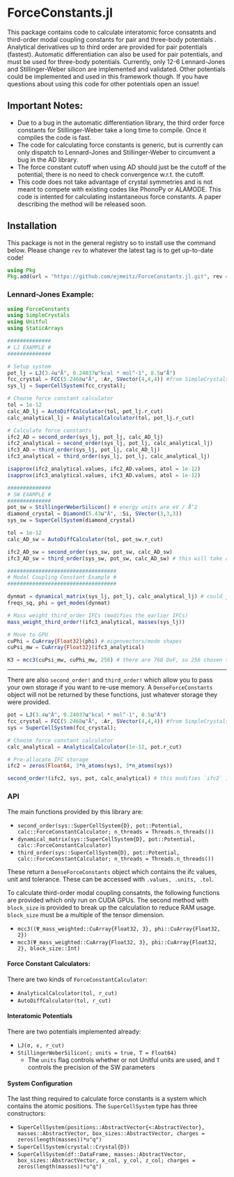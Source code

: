 # ForceConstants.jl

This package contains code to calculate interatomic force consatnts and third-order modal coupling constants for pair and three-body potentials . Analytical derivatives up to third order are provided for pair potentials (fastest). Automatic differentiation can also be used for pair potentials, and must be used for three-body potentials. Currently, only 12-6 Lennard-Jones and Stillinger-Weber silicon are implemented and validated. Other potentials could be implemented and used in this framework though. If you have questions about using this code for other potentials open an issue!

## Important Notes:
- Due to a bug in the automatic differentiation library, the third order force constants for Stillinger-Weber take a long time to compile. Once it compiles the code is fast.
- The code for calculating force constants is generic, but is currently can only dispatch to Lennard-Jones and Stillinger-Weber to circumvent a bug in the AD library.
- The force constant cutoff when using AD should just be the cutoff of the potential, there is no need to check convergence w.r.t. the cutoff.
- This code does not take advantage of crystal symmetries and is not meant to compete with existing codes like PhonoPy or ALAMODE. This code is intented for calculating instantaneous force constants. A paper describing the method will be released soon.

## Installation
This package is not in the general registry so to install use the command below. Please change `rev` to whatever the latest tag is to get up-to-date code!
```julia
using Pkg
Pkg.add(url = "https://github.com/ejmeitz/ForceConstants.jl.git", rev = "v0.1.3")
```

### Lennard-Jones Example:
```julia
using ForceConstants
using SimpleCrystals
using Unitful
using StaticArrays

##############
# LJ EXAMPLE #
##############

# Setup system
pot_lj = LJ(3.4u"Å", 0.24037u"kcal * mol^-1", 8.5u"Å")
fcc_crystal = FCC(5.2468u"Å", :Ar, SVector(4,4,4)) #from SimpleCrystals.jl
sys_lj = SuperCellSystem(fcc_crystal);

# Choose force constant calculator
tol = 1e-12
calc_AD_lj = AutoDiffCalculator(tol, pot_lj.r_cut)
calc_analytical_lj = AnalyticalCalculator(tol, pot_lj.r_cut)

# Calculate force constants
ifc2_AD = second_order(sys_lj, pot_lj, calc_AD_lj)
ifc2_analytical = second_order(sys_lj, pot_lj, calc_analytical_lj)
ifc3_AD = third_order(sys_lj, pot_lj, calc_AD_lj)
ifc3_analytical = third_order(sys_lj, pot_lj, calc_analytical_lj)

isapprox(ifc2_analytical.values, ifc2_AD.values, atol = 1e-12)
isapprox(ifc3_analytical.values, ifc3_AD.values, atol = 1e-12)

##############
# SW EXAMPLE #
##############
pot_sw = StillingerWeberSilicon() # energy units are eV / Å^2
diamond_crystal = Diamond(5.43u"Å", :Si, SVector(3,3,3))
sys_sw = SuperCellSystem(diamond_crystal)

tol = 1e-12
calc_AD_sw = AutoDiffCalculator(tol, pot_sw.r_cut)

ifc2_AD_sw = second_order(sys_sw, pot_sw, calc_AD_sw)
ifc3_AD_sw = third_order(sys_sw, pot_sw, calc_AD_sw) # this will take awhile to compile the first time you run it.

###################################
# Modal Coupling Constant Example #
###################################

dynmat = dynamical_matrix(sys_lj, pot_lj, calc_analytical_lj) # could just divide ifc2 by 39.95 as well
freqs_sq, phi = get_modes(dynmat)

# Mass weight third_order IFCs (modifies the earlier IFCs)
mass_weight_third_order!(ifc3_analytical, masses(sys_lj))

# Move to GPU
cuPhi = CuArray{Float32}(phi) # eigenvectors/mode shapes
cuPsi_mw = CuArray{Float32}(ifc3_analytical)

K3 = mcc3(cuPsi_mw, cuPhi_mw, 256) # there are 768 DoF, so 256 chosen to make calculation smaller
```
-------------------------
There are also `second_order!` and `third_order!` which allow you to pass your own storage if you want to re-use memory. A `DenseForceConstants` object will not be returned by these functions, just whatever storage they were provided.
```julia
pot = LJ(3.4u"Å", 0.24037u"kcal * mol^-1", 8.5u"Å")
fcc_crystal = FCC(5.2468u"Å", :Ar, SVector(4,4,4)) #from SimpleCrystals.jl
sys = SuperCellSystem(fcc_crystal);

# Choose force constant calculator
calc_analytical = AnalyticalCalculator(1e-12, pot.r_cut)

# Pre-allocate IFC storage
ifc2 = zeros(Float64, 3*n_atoms(sys), 3*n_atoms(sys))

second_order!(ifc2, sys, pot, calc_analytical) # this modifies `ifc2` in place
```

### API
The main functions provided by this library are:
- `second_order(sys::SuperCellSystem{D}, pot::Potential, calc::ForceConstantCalculator; n_threads = Threads.n_threads())`
- `dynamical_matrix(sys::SuperCellSystem{D}, pot::Potential, calc::ForceConstantCalculator)`
- `third_order(sys::SuperCellSystem{D}, pot::Potential, calc::ForceConstantCalculator; n_threads = Threads.n_threads())`

These return a `DenseForceConstants` object which contains the ifc values, unit and tolerance. These can be accessed with `.values, .units, .tol`. 

To calculate third-order modal coupling consatnts, the following functions are provided which only run on CUDA GPUs. The second method with `block_size` is provided to break up the calculation to reduce RAM usage. `block_size` must be a multiple of the tensor dimension.
- `mcc3((Ψ_mass_weighted::CuArray{Float32, 3}, phi::CuArray{Float32, 2})`
- `mcc3(Ψ_mass_weighted::CuArray{Float32, 3}, phi::CuArray{Float32, 2}, block_size::Int)`

#### Force Constant Calculators:
There are two kinds of `ForceConstantCalculator`:
- `AnalyticalCalculator(tol, r_cut)`
- `AutoDiffCalculator(tol, r_cut)`

#### Interatomic Potentials
There are two potentials implemented already:
- `LJ(σ, ϵ, r_cut)`
- `StillingerWeberSilicon(; units = true, T = Float64)`
  - The `units` flag controls whether or not Unitful units are used, and `T` controls the precision of the SW parameters

#### System Configuration
The last thing required to calculate force constants is a system which contains the atomic positions. The `SuperCellSystem` type has three constructors:
- `SuperCellSystem(positions::AbstractVector{<:AbstractVector}, masses::AbstractVector, box_sizes::AbstractVector, charges = zeros(length(masses))*u"q")`
- `SuperCellSystem(crystal::Crystal{D})`
- `SuperCellSystem(df::DataFrame, masses::AbstractVector, box_sizes::AbstractVector, x_col, y_col, z_col; charges = zeros(length(masses))*u"q")`

